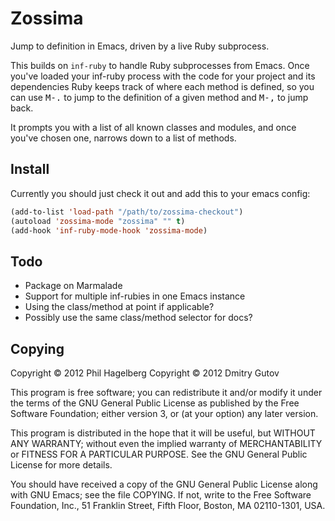 # Zossima

Jump to definition in Emacs, driven by a live Ruby subprocess.

This builds on `inf-ruby` to handle Ruby subprocesses from Emacs. Once
you've loaded your inf-ruby process with the code for your project and
its dependencies Ruby keeps track of where each method is defined, so
you can use <kbd>M-.</kbd> to jump to the definition of a given method
and <kbd>M-,</kbd> to jump back.

It prompts you with a list of all known classes and modules, and once you've
chosen one, narrows down to a list of methods.

## Install

Currently you should just check it out and add this to your emacs config:

```lisp
(add-to-list 'load-path "/path/to/zossima-checkout")
(autoload 'zossima-mode "zossima" "" t)
(add-hook 'inf-ruby-mode-hook 'zossima-mode)
```

## Todo

* Package on Marmalade
* Support for multiple inf-rubies in one Emacs instance
* Using the class/method at point if applicable?
* Possibly use the same class/method selector for docs?

## Copying

Copyright © 2012 Phil Hagelberg
Copyright © 2012 Dmitry Gutov

This program is free software; you can redistribute it and/or modify
it under the terms of the GNU General Public License as published by
the Free Software Foundation; either version 3, or (at your option)
any later version.

This program is distributed in the hope that it will be useful,
but WITHOUT ANY WARRANTY; without even the implied warranty of
MERCHANTABILITY or FITNESS FOR A PARTICULAR PURPOSE.  See the
GNU General Public License for more details.

You should have received a copy of the GNU General Public License
along with GNU Emacs; see the file COPYING.  If not, write to the
Free Software Foundation, Inc., 51 Franklin Street, Fifth Floor,
Boston, MA 02110-1301, USA.
